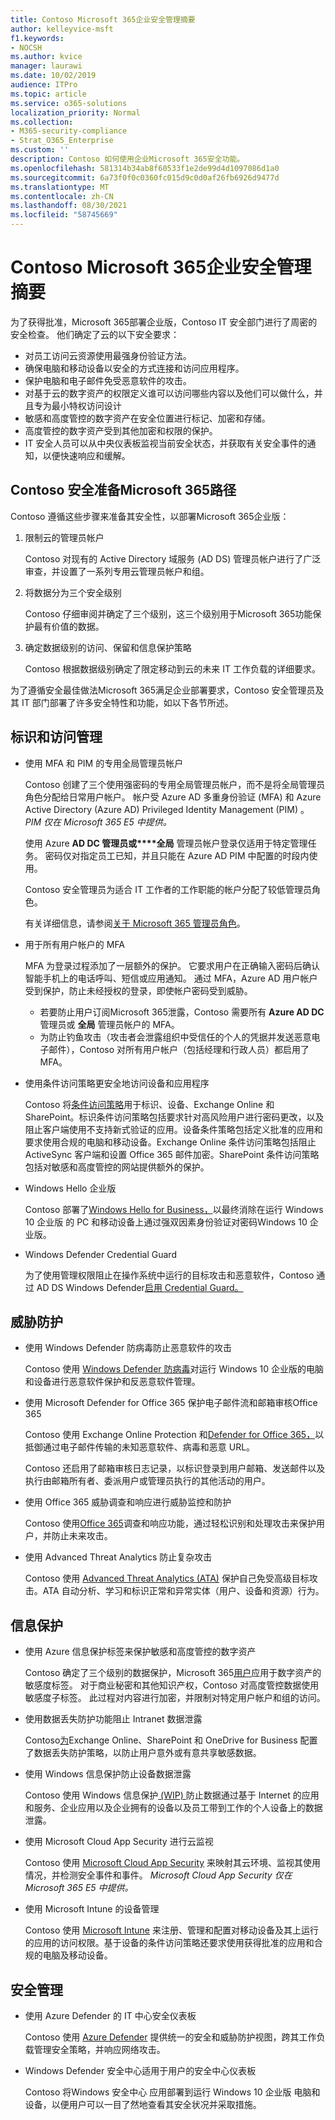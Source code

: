 ```yaml
---
title: Contoso Microsoft 365企业安全管理摘要
author: kelleyvice-msft
f1.keywords:
- NOCSH
ms.author: kvice
manager: laurawi
ms.date: 10/02/2019
audience: ITPro
ms.topic: article
ms.service: o365-solutions
localization_priority: Normal
ms.collection:
- M365-security-compliance
- Strat_O365_Enterprise
ms.custom: ''
description: Contoso 如何使用企业Microsoft 365安全功能。
ms.openlocfilehash: 581314b34ab8f60533f1e2de99d4d1097086d1a0
ms.sourcegitcommit: 6a73f0f0c0360fc015d9c0d0af26fb6926d9477d
ms.translationtype: MT
ms.contentlocale: zh-CN
ms.lasthandoff: 08/30/2021
ms.locfileid: "58745669"
---
```

# <a name="summary-of-microsoft-365-for-enterprise-security-for-the-contoso-corporation"></a>Contoso Microsoft 365企业安全管理摘要

为了获得批准，Microsoft 365部署企业版，Contoso IT 安全部门进行了周密的安全检查。 他们确定了云的以下安全要求：

- 对员工访问云资源使用最强身份验证方法。
- 确保电脑和移动设备以安全的方式连接和访问应用程序。
- 保护电脑和电子邮件免受恶意软件的攻击。
- 对基于云的数字资产的权限定义谁可以访问哪些内容以及他们可以做什么，并且专为最小特权访问设计
- 敏感和高度管控的数字资产在安全位置进行标记、加密和存储。
- 高度管控的数字资产受到其他加密和权限的保护。
- IT 安全人员可以从中央仪表板监视当前安全状态，并获取有关安全事件的通知，以便快速响应和缓解。

## <a name="the-contoso-path-to-microsoft-365-security-readiness"></a>Contoso 安全准备Microsoft 365路径

Contoso 遵循这些步骤来准备其安全性，以部署Microsoft 365企业版：

1. 限制云的管理员帐户

   Contoso 对现有的 Active Directory 域服务 (AD DS) 管理员帐户进行了广泛审查，并设置了一系列专用云管理员帐户和组。

2. 将数据分为三个安全级别

   Contoso 仔细审阅并确定了三个级别，这三个级别用于Microsoft 365功能保护最有价值的数据。

3. 确定数据级别的访问、保留和信息保护策略

   Contoso 根据数据级别确定了限定移动到云的未来 IT 工作负载的详细要求。

为了遵循安全最佳做法Microsoft 365满足企业部署要求，Contoso 安全管理员及其 IT 部门部署了许多安全特性和功能，如以下各节所述。

## <a name="identity-and-access-management"></a>标识和访问管理 

- 使用 MFA 和 PIM 的专用全局管理员帐户

  Contoso 创建了三个使用强密码的专用全局管理员帐户，而不是将全局管理员角色分配给日常用户帐户。 帐户受 Azure AD 多重身份验证 (MFA) 和 Azure Active Directory (Azure AD) Privileged Identity Management (PIM) 。 *PIM 仅在 Microsoft 365 E5 中提供。*

  使用 Azure **AD DC 管理员或****全局** 管理员帐户登录仅适用于特定管理任务。 密码仅对指定员工已知，并且只能在 Azure AD PIM 中配置的时段内使用。

  Contoso 安全管理员为适合 IT 工作者的工作职能的帐户分配了较低管理员角色。

  有关详细信息，请参阅[关于 Microsoft 365 管理员角色](/office365/admin/add-users/about-admin-roles)。

- 用于所有用户帐户的 MFA

  MFA 为登录过程添加了一层额外的保护。 它要求用户在正确输入密码后确认智能手机上的电话呼叫、短信或应用通知。 通过 MFA，Azure AD 用户帐户受到保护，防止未经授权的登录，即使帐户密码受到威胁。

   - 若要防止用户订阅Microsoft 365泄露，Contoso 需要所有 **Azure AD DC** 管理员或 **全局** 管理员帐户的 MFA。
   - 为防止钓鱼攻击（攻击者会泄露组织中受信任的个人的凭据并发送恶意电子邮件），Contoso 对所有用户帐户（包括经理和行政人员）都启用了 MFA。

- 使用条件访问策略更安全地访问设备和应用程序

  Contoso 将[条件访问策略](../security/office-365-security/microsoft-365-policies-configurations.md)用于标识、设备、Exchange Online 和 SharePoint。标识条件访问策略包括要求针对高风险用户进行密码更改，以及阻止客户端使用不支持新式验证的应用。设备条件策略包括定义批准的应用和要求使用合规的电脑和移动设备。Exchange Online 条件访问策略包括阻止 ActiveSync 客户端和设置 Office 365 邮件加密。SharePoint 条件访问策略包括对敏感和高度管控的网站提供额外的保护。

- Windows Hello 企业版

  Contoso 部署了[Windows Hello for Business，](/windows/security/identity-protection/hello-for-business/hello-identity-verification)以最终消除在运行 Windows 10 企业版 的 PC 和移动设备上通过强双因素身份验证对密码Windows 10 企业版。

- Windows Defender Credential Guard

  为了使用管理权限阻止在操作系统中运行的目标攻击和恶意软件，Contoso 通过 AD DS Windows Defender[启用 Credential Guard。](/windows/security/identity-protection/credential-guard/credential-guard)

## <a name="threat-protection"></a>威胁防护

- 使用 Windows Defender 防病毒防止恶意软件的攻击

  Contoso 使用 [Windows Defender 防病毒](/windows/security/threat-protection/windows-defender-antivirus/windows-defender-antivirus-in-windows-10)对运行 Windows 10 企业版的电脑和设备进行恶意软件保护和反恶意软件管理。

- 使用 Microsoft Defender for Office 365 保护电子邮件流和邮箱审核Office 365 

  Contoso 使用 Exchange Online Protection 和[Defender for Office 365，](/office365/securitycompliance/office-365-atp)以抵御通过电子邮件传输的未知恶意软件、病毒和恶意 URL。

  Contoso 还启用了邮箱审核日志记录，以标识登录到用户邮箱、发送邮件以及执行由邮箱所有者、委派用户或管理员执行的其他活动的用户。

- 使用 Office 365 威胁调查和响应进行威胁监控和防护

  Contoso 使用[Office 365](/office365/securitycompliance/office-365-ti)调查和响应功能，通过轻松识别和处理攻击来保护用户，并防止未来攻击。

- 使用 Advanced Threat Analytics 防止复杂攻击

  Contoso 使用 [Advanced Threat Analytics (ATA)](/advanced-threat-analytics/what-is-ata) 保护自己免受高级目标攻击。ATA 自动分析、学习和标识正常和异常实体（用户、设备和资源）行为。

## <a name="information-protection"></a>信息保护

- 使用 Azure 信息保护标签来保护敏感和高度管控的数字资产

  Contoso 确定了三个级别的数据保护，Microsoft 365[用户](../compliance/sensitivity-labels.md)应用于数字资产的敏感度标签。 对于商业秘密和其他知识产权，Contoso 对高度管控数据使用敏感度子标签。 此过程对内容进行加密，并限制对特定用户帐户和组的访问。

- 使用数据丢失防护功能阻止 Intranet 数据泄露

  Contoso[为](../compliance/dlp-learn-about-dlp.md)Exchange Online、SharePoint 和 OneDrive for Business 配置了数据丢失防护策略，以防止用户意外或有意共享敏感数据。

- 使用 Windows 信息保护防止设备数据泄露

  Contoso 使用 Windows 信息保护[ (WIP) ](/windows/security/information-protection/windows-information-protection/protect-enterprise-data-using-wip)防止数据通过基于 Internet 的应用和服务、企业应用以及企业拥有的设备以及员工带到工作的个人设备上的数据泄露。

- 使用 Microsoft Cloud App Security 进行云监视

  Contoso 使用 [Microsoft Cloud App Security](/cloud-app-security/what-is-cloud-app-security) 来映射其云环境、监视其使用情况，并检测安全事件和事件。 *Microsoft Cloud App Security 仅在 Microsoft 365 E5 中提供。*

- 使用 Microsoft Intune 的设备管理

  Contoso 使用 [Microsoft Intune](/intune/introduction-intune) 来注册、管理和配置对移动设备及其上运行的应用的访问权限。基于设备的条件访问策略还要求使用获得批准的应用和合规的电脑及移动设备。

## <a name="security-management"></a>安全管理

- 使用 Azure Defender 的 IT 中心安全仪表板

  Contoso 使用 [Azure Defender](https://azure.microsoft.com/services/security-center/) 提供统一的安全和威胁防护视图，跨其工作负载管理安全策略，并响应网络攻击。

- Windows Defender 安全中心适用于用户的安全中心仪表板

  Contoso 将[](/windows/security/threat-protection/windows-defender-security-center/windows-defender-security-center)Windows 安全中心 应用部署到运行 Windows 10 企业版 电脑和设备，以便用户可以一目了然地查看其安全状况并采取措施。
